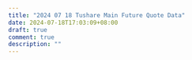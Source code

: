 ```yaml
---
title: "2024 07 18 Tushare Main Future Quote Data"
date: 2024-07-18T17:03:09+08:00
draft: true
comment: true
description: ""
---
```


